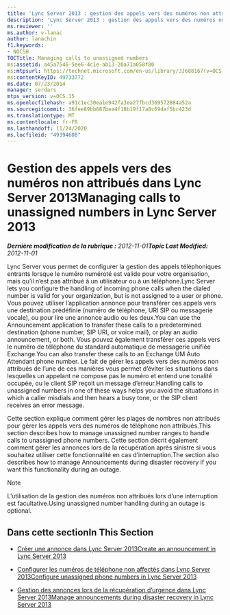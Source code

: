 ```yaml
---
title: 'Lync Server 2013 : gestion des appels vers des numéros non attribués'
description: 'Lync Server 2013 : gestion des appels vers des numéros non attribués.'
ms.reviewer: ''
ms.author: v-lanac
author: lanachin
f1.keywords:
- NOCSH
TOCTitle: Managing calls to unassigned numbers
ms:assetid: a45a7546-5ee6-4c1e-ab13-20a71a058f80
ms:mtpsurl: https://technet.microsoft.com/en-us/library/JJ688167(v=OCS.15)
ms:contentKeyID: 49733772
ms.date: 07/23/2014
manager: serdars
mtps_version: v=OCS.15
ms.openlocfilehash: a91c1ec30ea1e942fa3ea27fbcd369572884a52a
ms.sourcegitcommit: 36fee89bb887bea4f18b19f17a8c69daf5bc423d
ms.translationtype: MT
ms.contentlocale: fr-FR
ms.lasthandoff: 11/24/2020
ms.locfileid: "49394608"
---
```

# <a name="managing-calls-to-unassigned-numbers-in-lync-server-2013"></a><span data-ttu-id="484ee-103">Gestion des appels vers des numéros non attribués dans Lync Server 2013</span><span class="sxs-lookup"><span data-stu-id="484ee-103">Managing calls to unassigned numbers in Lync Server 2013</span></span>

<div data-xmlns="http://www.w3.org/1999/xhtml">

<div class="topic" data-xmlns="http://www.w3.org/1999/xhtml" data-msxsl="urn:schemas-microsoft-com:xslt" data-cs="https://msdn.microsoft.com/">

<div data-asp="https://msdn2.microsoft.com/asp">



</div>

<div id="mainSection">

<div id="mainBody"><span data-ttu-id="484ee-104">

<span> </span></span><span class="sxs-lookup"><span data-stu-id="484ee-104">

<span> </span></span></span>

<span data-ttu-id="484ee-105">_**Dernière modification de la rubrique :** 2012-11-01_</span><span class="sxs-lookup"><span data-stu-id="484ee-105">_**Topic Last Modified:** 2012-11-01_</span></span>

<span data-ttu-id="484ee-106">Lync Server vous permet de configurer la gestion des appels téléphoniques entrants lorsque le numéro numéroté est valide pour votre organisation, mais qu’il n’est pas attribué à un utilisateur ou à un téléphone.</span><span class="sxs-lookup"><span data-stu-id="484ee-106">Lync Server lets you configure the handling of incoming phone calls when the dialed number is valid for your organization, but is not assigned to a user or phone.</span></span> <span data-ttu-id="484ee-107">Vous pouvez utiliser l’application annonce pour transférer ces appels vers une destination prédéfinie (numéro de téléphone, URI SIP ou messagerie vocale), ou pour lire une annonce audio ou les deux.</span><span class="sxs-lookup"><span data-stu-id="484ee-107">You can use the Announcement application to transfer these calls to a predetermined destination (phone number, SIP URI, or voice mail), or play an audio announcement, or both.</span></span> <span data-ttu-id="484ee-108">Vous pouvez également transférer ces appels vers le numéro de téléphone du standard automatique de messagerie unifiée Exchange.</span><span class="sxs-lookup"><span data-stu-id="484ee-108">You can also transfer these calls to an Exchange UM Auto Attendant phone number.</span></span> <span data-ttu-id="484ee-109">Le fait de gérer les appels vers des numéros non attribués de l’une de ces manières vous permet d’éviter les situations dans lesquelles un appelant ne compose pas le numéro et entend une tonalité occupée, ou le client SIP reçoit un message d’erreur.</span><span class="sxs-lookup"><span data-stu-id="484ee-109">Handling calls to unassigned numbers in one of these ways helps you avoid the situations in which a caller misdials and then hears a busy tone, or the SIP client receives an error message.</span></span>

<span data-ttu-id="484ee-110">Cette section explique comment gérer les plages de nombres non attribués pour gérer les appels vers des numéros de téléphone non attribués.</span><span class="sxs-lookup"><span data-stu-id="484ee-110">This section describes how to manage unassigned number ranges to handle calls to unassigned phone numbers.</span></span> <span data-ttu-id="484ee-111">Cette section décrit également comment gérer les annonces lors de la récupération après sinistre si vous souhaitez utiliser cette fonctionnalité en cas d’interruption.</span><span class="sxs-lookup"><span data-stu-id="484ee-111">The section also describes how to manage Announcements during disaster recovery if you want this functionality during an outage.</span></span>

<div>


> [!NOTE]  
> <span data-ttu-id="484ee-112">L’utilisation de la gestion des numéros non attribués lors d’une interruption est facultative.</span><span class="sxs-lookup"><span data-stu-id="484ee-112">Using unassigned number handling during an outage is optional.</span></span>



</div>

<div>

## <a name="in-this-section"></a><span data-ttu-id="484ee-113">Dans cette section</span><span class="sxs-lookup"><span data-stu-id="484ee-113">In This Section</span></span>

  - [<span data-ttu-id="484ee-114">Créer une annonce dans Lync Server 2013</span><span class="sxs-lookup"><span data-stu-id="484ee-114">Create an announcement in Lync Server 2013</span></span>](lync-server-2013-create-an-announcement.md)

  - [<span data-ttu-id="484ee-115">Configurer les numéros de téléphone non affectés dans Lync Server 2013</span><span class="sxs-lookup"><span data-stu-id="484ee-115">Configure unassigned phone numbers in Lync Server 2013</span></span>](lync-server-2013-configure-unassigned-phone-numbers.md)

  - [<span data-ttu-id="484ee-116">Gestion des annonces lors de la récupération d’urgence dans Lync Server 2013</span><span class="sxs-lookup"><span data-stu-id="484ee-116">Manage announcements during disaster recovery in Lync Server 2013</span></span>](lync-server-2013-manage-announcements-during-disaster-recovery.md)

<span data-ttu-id="484ee-117"></div>

</div>

<span> </span>

</div>

</div>

</span><span class="sxs-lookup"><span data-stu-id="484ee-117"></div>

</div>

<span> </span>

</div>

</div>

</span></span></div>

